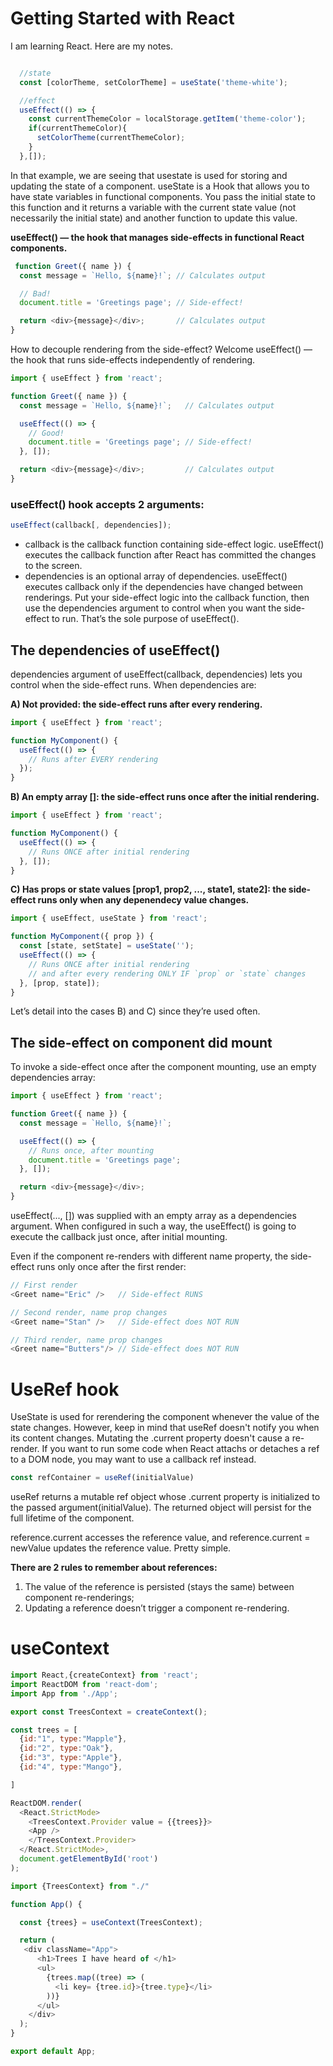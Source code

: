 # Getting Started with React

I am learning React. Here are my notes.

```javascript

  //state
  const [colorTheme, setColorTheme] = useState('theme-white');

  //effect
  useEffect(() => {
    const currentThemeColor = localStorage.getItem('theme-color');
    if(currentThemeColor){
      setColorTheme(currentThemeColor);
    }
  },[]);

```
In that example, we are seeing that usestate is used for storing and updating the state of a component.
useState is a Hook that allows you to have state variables in functional components. You pass the initial state to this function and it returns a variable with the current state value (not necessarily the initial state) and another function to update this value.

 **useEffect() — the hook that manages side-effects in functional React components.**
```javascript
 function Greet({ name }) {
  const message = `Hello, ${name}!`; // Calculates output

  // Bad!
  document.title = 'Greetings page'; // Side-effect!

  return <div>{message}</div>;       // Calculates output
}
```
How to decouple rendering from the side-effect? Welcome useEffect() — the hook that runs side-effects independently of rendering.
```javascript
import { useEffect } from 'react';

function Greet({ name }) {
  const message = `Hello, ${name}!`;   // Calculates output

  useEffect(() => {
    // Good!
    document.title = 'Greetings page'; // Side-effect!
  }, []);

  return <div>{message}</div>;         // Calculates output
}
```
### useEffect() hook accepts 2 arguments:
```javascript
useEffect(callback[, dependencies]);
```
- callback is the callback function containing side-effect logic. useEffect() executes the callback function after React has committed the changes to the screen.
- dependencies is an optional array of dependencies. useEffect() executes callback only if the dependencies have changed between renderings.
Put your side-effect logic into the callback function, then use the dependencies argument to control when you want the side-effect to run. That’s the sole purpose of useEffect().

## The dependencies of useEffect()
dependencies argument of useEffect(callback, dependencies) lets you control when the side-effect runs. When dependencies are:

**A) Not provided: the side-effect runs after every rendering.**
```javascript
import { useEffect } from 'react';

function MyComponent() {
  useEffect(() => {
    // Runs after EVERY rendering
  });  
}
```
**B) An empty array []: the side-effect runs once after the initial rendering.**
```javascript
import { useEffect } from 'react';

function MyComponent() {
  useEffect(() => {
    // Runs ONCE after initial rendering
  }, []);
}
```
**C) Has props or state values [prop1, prop2, ..., state1, state2]: the side-effect runs only when any depenendecy value changes.**
```javascript
import { useEffect, useState } from 'react';

function MyComponent({ prop }) {
  const [state, setState] = useState('');
  useEffect(() => {
    // Runs ONCE after initial rendering
    // and after every rendering ONLY IF `prop` or `state` changes
  }, [prop, state]);
}
```
Let’s detail into the cases B) and C) since they’re used often.

## The side-effect on component did mount
To invoke a side-effect once after the component mounting, use an empty dependencies array:
```javascript
import { useEffect } from 'react';

function Greet({ name }) {
  const message = `Hello, ${name}!`;

  useEffect(() => {
    // Runs once, after mounting
    document.title = 'Greetings page';
  }, []);

  return <div>{message}</div>;
}
```
useEffect(..., []) was supplied with an empty array as a dependencies argument. When configured in such a way, the useEffect() is going to execute the callback just once, after initial mounting.

Even if the component re-renders with different name property, the side-effect runs only once after the first render:
```javascript
// First render
<Greet name="Eric" />   // Side-effect RUNS

// Second render, name prop changes
<Greet name="Stan" />   // Side-effect does NOT RUN

// Third render, name prop changes
<Greet name="Butters"/> // Side-effect does NOT RUN
```

# UseRef hook

UseState is used for rerendering the component whenever the value of the state changes. However, keep in mind that useRef doesn't notify you when its content changes. Mutating the .current property doesn't cause a re-render. If you want to run some code when React attachs or detaches a ref to a DOM node, you may want to use a callback ref instead.

```javascript
const refContainer = useRef(initialValue)
```
useRef returns a mutable ref object whose .current property is initialized to the passed argument(initialValue). The returned object will persist for the full lifetime of the component.

reference.current accesses the reference value, and reference.current = newValue updates the reference value. Pretty simple.

**There are 2 rules to remember about references:**

1. The value of the reference is persisted (stays the same) between component re-renderings;
2. Updating a reference doesn’t trigger a component re-rendering.


# useContext
```javascript
import React,{createContext} from 'react';
import ReactDOM from 'react-dom';
import App from './App';

export const TreesContext = createContext();

const trees = [
  {id:"1", type:"Mapple"},
  {id:"2", type:"Oak"},
  {id:"3", type:"Apple"},
  {id:"4", type:"Mango"},

]

ReactDOM.render(
  <React.StrictMode>
    <TreesContext.Provider value = {{trees}}>
    <App />
    </TreesContext.Provider>
  </React.StrictMode>,
  document.getElementById('root')
);

```

```javascript
import {TreesContext} from "./"

function App() {

  const {trees} = useContext(TreesContext);

  return (
   <div className="App">
      <h1>Trees I have heard of </h1>
      <ul>
        {trees.map((tree) => (
          <li key= {tree.id}>{tree.type}</li>
        ))}
      </ul>
    </div>
  );
}

export default App;
```


